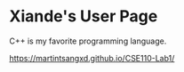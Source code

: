 # Xiande's User Page

C++ is my favorite programming language.

https://martintsangxd.github.io/CSE110-Lab1/
